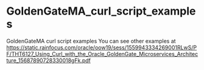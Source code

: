 # GoldenGateMA_curl_script_examples
GoldenGateMA curl script examples
You can see other examples at https://static.rainfocus.com/oracle/oow19/sess/1559943334269001RLwS/PF/THT6127_Using_Curl_with_the_Oracle_GoldenGate_Microservices_Architecture_15687890728330018gFk.pdf
